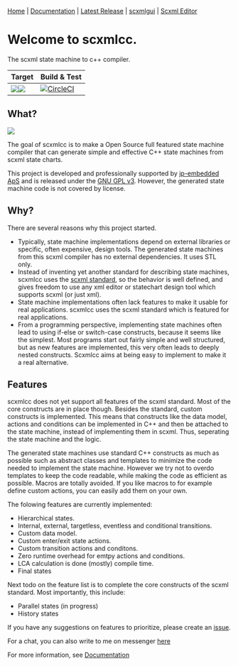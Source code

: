 <!--
  Title: scxmlcc
  Description: scxml state machine to c++ compiler.
  Author: jp@jp-embedded.com
  -->
[Home](https://github.com/jp-embedded/scxmlcc) | [Documentation](doc/index.md) | [Latest Release](https://github.com/jp-embedded/scxmlcc/releases) | [scxmlgui](https://github.com/fmorbini/scxmlgui/) | [Scxml Editor](https://github.com/alexzhornyak/ScxmlEditor-Tutorial)

# Welcome to scxmlcc.
The scxml state machine to c++ compiler.

| Target | Build & Test |
| --- | --- |
| ![](doc/ubuntu_logo.png)![](doc/windows_logo.png) | [![CircleCI](https://dl.circleci.com/status-badge/img/gh/jp-embedded/scxmlcc/tree/master.svg?style=svg)](https://dl.circleci.com/status-badge/redirect/gh/jp-embedded/scxmlcc/tree/master) |


## What?
![](doc/header.png)

The goal of scxmlcc is to make a Open Source full featured state machine compiler that can generate simple and effective C++ state machines from scxml state charts.

This project is developed and professionally supported by [jp-embedded ApS](http://jp-embedded.com) and is released under the [GNU GPL v3](http://www.gnu.org/licenses/gpl.html). However, the generated state machine code is not covered by license.

## Why?

There are several reasons why this project started.

* Typically, state machine implementations depend on external libraries or specific, often expensive, design tools. The generated state machines from this scxml compiler has no external dependencies. It uses STL only.
* Instead of inventing yet another standard for describing state machines, scxmlcc uses the [scxml standard](http://www.w3.org/TR/scxml/), so the behavior is well defined, and gives freedom to use any xml editor or statechart design tool which supports scxml (or just xml).
* State machine implementations often lack features to make it usable for real applications. scxmlcc uses the scxml standard which is featured for real applications.
* From a programming perspective, implementing state machines often lead to using if-else or switch-case constructs, because it seems like the simplest. Most programs start out fairly simple and well structured, but as new features are implemented, this very often leads to deeply nested constructs. Scxmlcc aims at being easy to implement to make it a real alternative.

## Features

scxmlcc does not yet support all features of the scxml standard. Most of the core constructs are in place though. Besides the standard, custom constructs is implemented. This means that constructs like the data model, actions and conditions can be implemented in C++ and then be attached to the state machine, instead of implementing them in scxml. Thus, seperating the state machine and the logic.

The generated state machines use standard C++ constructs as much as possible such as abstract classes and templates to minimize the code needed to implement the state machine. However we try not to overdo templates to keep the code readable, while making the code as efficient as possible. Macros are totally avoided. If you like macros to for example define custom actions, you can easily add them on your own.

The folowing features are currently implemented:
* Hierarchical states.
* Internal, external, targetless, eventless and conditional transitions.
* Custom data model.
* Custom enter/exit state actions.
* Custom transition actions and conditons.
* Zero runtime overhead for emtpy actions and conditions.
* LCA calculation is done (mostly) compile time.
* Final states

Next todo on the feature list is to complete the core constructs of the scxml standard. Most importantly, this include:

* Parallel states (in progress)
* History states

If you have any suggestions on features to prioritize, please create an [issue](https://github.com/jp-embedded/scxmlcc/issues).

For a chat, you can also write to me on messenger [here](http://m.me/53854747091)

For more information, see [Documentation](doc/index.md) 

